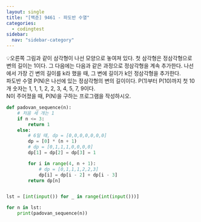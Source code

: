 ```yaml
---
layout: single
title: "[백준] 9461 - 파도반 수열"
categories:
  - codingtest
sidebar:
  nav: "sidebar-category"
---
```


💡오른쪽 그림과 같이 삼각형이 나선 모양으로 놓여져 있다. 첫 삼각형은 정삼각형으로 변의 길이는 1이다. 그 다음에는 다음과 같은 과정으로 정삼각형을 계속 추가한다. 나선에서 가장 긴 변의 길이를 k라 했을 때, 그 변에 길이가 k인 정삼각형을 추가한다.<br />
파도반 수열 P(N)은 나선에 있는 정삼각형의 변의 길이이다. P(1)부터 P(10)까지 첫 10개 숫자는 1, 1, 1, 2, 2, 3, 4, 5, 7, 9이다.<br />
N이 주어졌을 때, P(N)을 구하는 프로그램을 작성하시오.

``` python
def padovan_sequence(n):
    # 처음 세 개는 1
    if n <= 3:
        return 1
    else:
        # 6일 때, dp = [0,0,0,0,0,0,0]
        dp = [0] * (n + 1)
        # dp = [0,1,1,1,0,0,0,0]
        dp[1] = dp[2] = dp[3] = 1

        for i in range(4, n + 1):
            # dp = [0,1,1,1,2,2,3]
            dp[i] = dp[i - 2] + dp[i - 3]
        return dp[n]


lst = [int(input()) for _ in range(int(input()))]

for n in lst:
    print(padovan_sequence(n))
```

